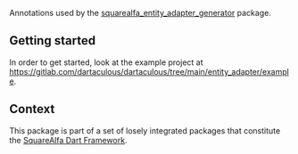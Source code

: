Annotations used by the [squarealfa_entity_adapter_generator](https://pub.dev/packages/squarealfa_entity_adapter_generator) package.

## Getting started

In order to get started, look at the example project at https://gitlab.com/dartaculous/dartaculous/tree/main/entity_adapter/example.


## Context

This package is part of a set of losely integrated packages that constitute the [SquareAlfa Dart Framework](https://gitlab.com/dartaculous/dartaculous#squarealfa-dart-framework).
